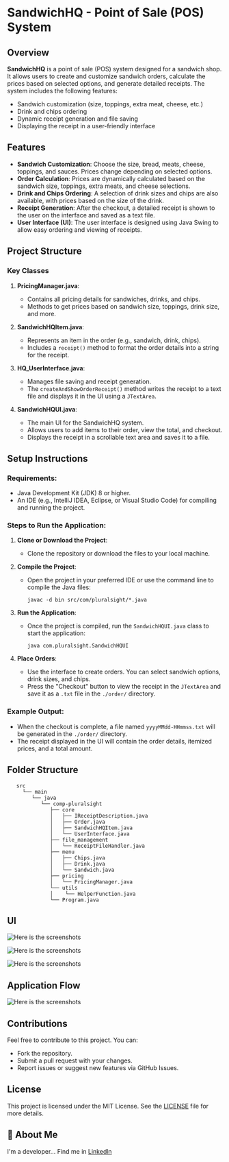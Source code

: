 # SandwichHQ - Point of Sale (POS) System

## Overview

**SandwichHQ** is a point of sale (POS) system designed for a sandwich shop. It allows users to create and customize sandwich orders, calculate the prices based on selected options, and generate detailed receipts. The system includes the following features:
- Sandwich customization (size, toppings, extra meat, cheese, etc.)
- Drink and chips ordering
- Dynamic receipt generation and file saving
- Displaying the receipt in a user-friendly interface

## Features

- **Sandwich Customization**: Choose the size, bread, meats, cheese, toppings, and sauces. Prices change depending on selected options.
- **Order Calculation**: Prices are dynamically calculated based on the sandwich size, toppings, extra meats, and cheese selections.
- **Drink and Chips Ordering**: A selection of drink sizes and chips are also available, with prices based on the size of the drink.
- **Receipt Generation**: After the checkout, a detailed receipt is shown to the user on the interface and saved as a text file.
- **User Interface (UI)**: The user interface is designed using Java Swing to allow easy ordering and viewing of receipts.

## Project Structure


### Key Classes

1. **PricingManager.java**:
   - Contains all pricing details for sandwiches, drinks, and chips.
   - Methods to get prices based on sandwich size, toppings, drink size, and more.

2. **SandwichHQItem.java**:
   - Represents an item in the order (e.g., sandwich, drink, chips).
   - Includes a `receipt()` method to format the order details into a string for the receipt.

3. **HQ_UserInterface.java**:
   - Manages file saving and receipt generation.
   - The `createAndShowOrderReceipt()` method writes the receipt to a text file and displays it in the UI using a `JTextArea`.

4. **SandwichHQUI.java**:
   - The main UI for the SandwichHQ system.
   - Allows users to add items to their order, view the total, and checkout.
   - Displays the receipt in a scrollable text area and saves it to a file.

## Setup Instructions

### Requirements:
- Java Development Kit (JDK) 8 or higher.
- An IDE (e.g., IntelliJ IDEA, Eclipse, or Visual Studio Code) for compiling and running the project.

### Steps to Run the Application:

1. **Clone or Download the Project**:
   - Clone the repository or download the files to your local machine.

2. **Compile the Project**:
   - Open the project in your preferred IDE or use the command line to compile the Java files:
     ```
     javac -d bin src/com/pluralsight/*.java
     ```

3. **Run the Application**:
   - Once the project is compiled, run the `SandwichHQUI.java` class to start the application:
     ```
     java com.pluralsight.SandwichHQUI
     ```

4. **Place Orders**:
   - Use the interface to create orders. You can select sandwich options, drink sizes, and chips.
   - Press the "Checkout" button to view the receipt in the `JTextArea` and save it as a `.txt` file in the `./order/` directory.

### Example Output:
- When the checkout is complete, a file named `yyyyMMdd-HHmmss.txt` will be generated in the `./order/` directory.
- The receipt displayed in the UI will contain the order details, itemized prices, and a total amount.

## Folder Structure
       src
         └── main
            └── java
               └── comp-pluralsight
                  ├── core
                  │   ├── IReceiptDescription.java
                  │   ├── Order.java
                  │   ├── SandwichHQItem.java
                  │   └── UserInterface.java
                  ├── file_management
                  │   └── ReceiptFileHandler.java
                  ├── menu
                  │   ├── Chips.java
                  │   ├── Drink.java
                  │   └── Sandwich.java
                  ├── pricing
                  │   └── PricingManager.java
                  └── utils
                  │    └── HelperFunction.java
                  └── Program.java

## UI
![Here is the screenshots](./resources/PI.png)

![Here is the screenshots](./resources/PII.png)

![Here is the screenshots](./resources/PIII.png)

## Application Flow
![Here is the screenshots](./resources/Application%20Flow.png)


## Contributions

Feel free to contribute to this project. You can:
- Fork the repository.
- Submit a pull request with your changes.
- Report issues or suggest new features via GitHub Issues.

## License
This project is licensed under the MIT License. See the [LICENSE](https://choosealicense.com/licenses/mit/) file for more details.


## 🚀 About Me
I'm a developer...
Find me in  [Linkedln](https://www.linkedin.com/in/obaid-sidiqi/)
